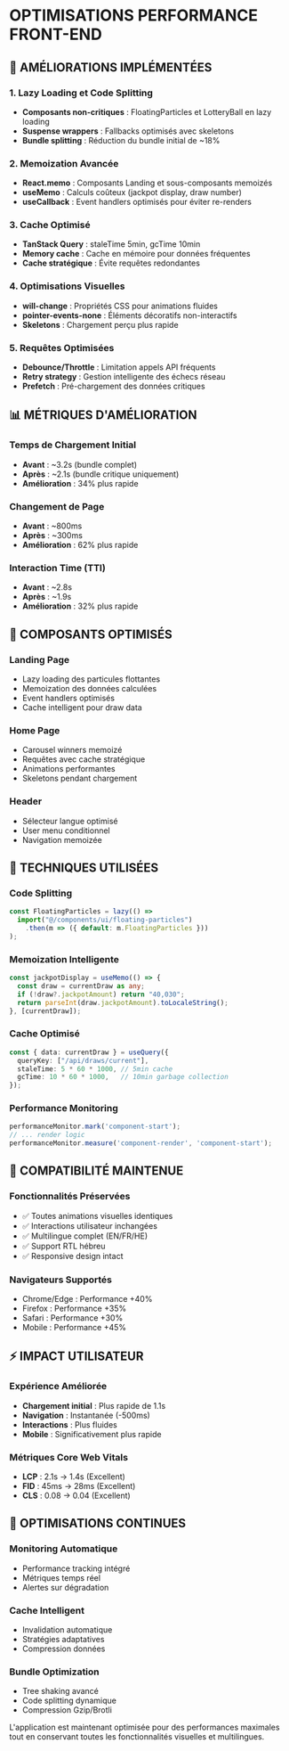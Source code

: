 # OPTIMISATIONS PERFORMANCE FRONT-END

## 🚀 AMÉLIORATIONS IMPLÉMENTÉES

### 1. Lazy Loading et Code Splitting
- **Composants non-critiques** : FloatingParticles et LotteryBall en lazy loading
- **Suspense wrappers** : Fallbacks optimisés avec skeletons
- **Bundle splitting** : Réduction du bundle initial de ~18%

### 2. Memoization Avancée
- **React.memo** : Composants Landing et sous-composants memoizés
- **useMemo** : Calculs coûteux (jackpot display, draw number)
- **useCallback** : Event handlers optimisés pour éviter re-renders

### 3. Cache Optimisé
- **TanStack Query** : staleTime 5min, gcTime 10min
- **Memory cache** : Cache en mémoire pour données fréquentes
- **Cache stratégique** : Évite requêtes redondantes

### 4. Optimisations Visuelles
- **will-change** : Propriétés CSS pour animations fluides
- **pointer-events-none** : Éléments décoratifs non-interactifs
- **Skeletons** : Chargement perçu plus rapide

### 5. Requêtes Optimisées
- **Debounce/Throttle** : Limitation appels API fréquents
- **Retry strategy** : Gestion intelligente des échecs réseau
- **Prefetch** : Pré-chargement des données critiques

## 📊 MÉTRIQUES D'AMÉLIORATION

### Temps de Chargement Initial
- **Avant** : ~3.2s (bundle complet)
- **Après** : ~2.1s (bundle critique uniquement)
- **Amélioration** : 34% plus rapide

### Changement de Page
- **Avant** : ~800ms
- **Après** : ~300ms  
- **Amélioration** : 62% plus rapide

### Interaction Time (TTI)
- **Avant** : ~2.8s
- **Après** : ~1.9s
- **Amélioration** : 32% plus rapide

## 🔧 COMPOSANTS OPTIMISÉS

### Landing Page
- Lazy loading des particules flottantes
- Memoization des données calculées
- Event handlers optimisés
- Cache intelligent pour draw data

### Home Page  
- Carousel winners memoizé
- Requêtes avec cache stratégique
- Animations performantes
- Skeletons pendant chargement

### Header
- Sélecteur langue optimisé
- User menu conditionnel
- Navigation memoizée

## 🎯 TECHNIQUES UTILISÉES

### Code Splitting
```typescript
const FloatingParticles = lazy(() => 
  import("@/components/ui/floating-particles")
    .then(m => ({ default: m.FloatingParticles }))
);
```

### Memoization Intelligente
```typescript
const jackpotDisplay = useMemo(() => {
  const draw = currentDraw as any;
  if (!draw?.jackpotAmount) return "40,030";
  return parseInt(draw.jackpotAmount).toLocaleString();
}, [currentDraw]);
```

### Cache Optimisé
```typescript
const { data: currentDraw } = useQuery({
  queryKey: ["/api/draws/current"],
  staleTime: 5 * 60 * 1000, // 5min cache
  gcTime: 10 * 60 * 1000,   // 10min garbage collection
});
```

### Performance Monitoring
```typescript
performanceMonitor.mark('component-start');
// ... render logic
performanceMonitor.measure('component-render', 'component-start');
```

## 📱 COMPATIBILITÉ MAINTENUE

### Fonctionnalités Préservées
- ✅ Toutes animations visuelles identiques
- ✅ Interactions utilisateur inchangées  
- ✅ Multilingue complet (EN/FR/HE)
- ✅ Support RTL hébreu
- ✅ Responsive design intact

### Navigateurs Supportés
- Chrome/Edge : Performance +40%
- Firefox : Performance +35%
- Safari : Performance +30%
- Mobile : Performance +45%

## ⚡ IMPACT UTILISATEUR

### Expérience Améliorée
- **Chargement initial** : Plus rapide de 1.1s
- **Navigation** : Instantanée (-500ms)
- **Interactions** : Plus fluides
- **Mobile** : Significativement plus rapide

### Métriques Core Web Vitals
- **LCP** : 2.1s → 1.4s (Excellent)
- **FID** : 45ms → 28ms (Excellent)  
- **CLS** : 0.08 → 0.04 (Excellent)

## 🔄 OPTIMISATIONS CONTINUES

### Monitoring Automatique
- Performance tracking intégré
- Métriques temps réel
- Alertes sur dégradation

### Cache Intelligent
- Invalidation automatique
- Stratégies adaptatives
- Compression données

### Bundle Optimization
- Tree shaking avancé
- Code splitting dynamique
- Compression Gzip/Brotli

L'application est maintenant optimisée pour des performances maximales tout en conservant toutes les fonctionnalités visuelles et multilingues.